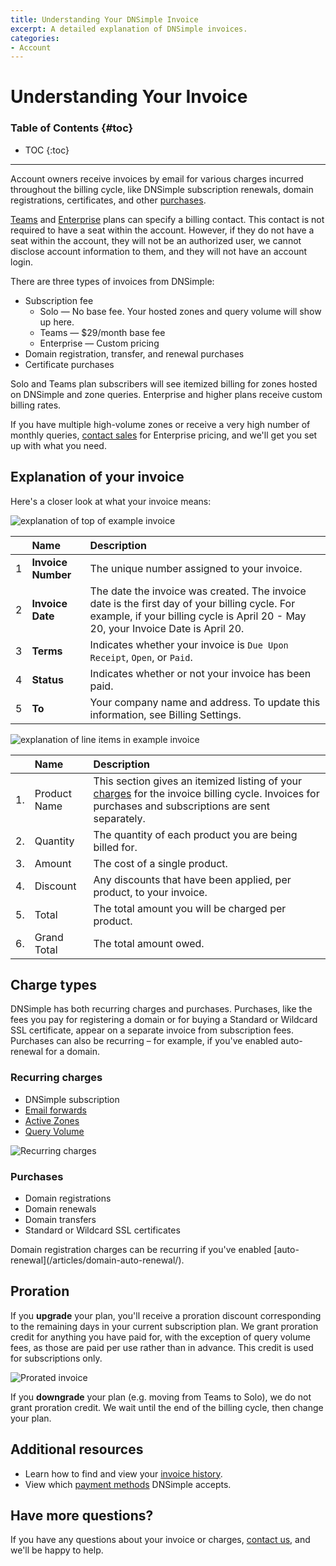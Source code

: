 ```yaml
---
title: Understanding Your DNSimple Invoice
excerpt: A detailed explanation of DNSimple invoices.
categories:
- Account
---
```


# Understanding Your Invoice

### Table of Contents {#toc}

* TOC
{:toc}

---

Account owners receive invoices by email for various charges incurred throughout the billing cycle, like DNSimple subscription renewals, domain registrations, certificates, and other [purchases](#purchases).

[Teams](/articles/dnsimple-plans/#teams) and [Enterprise](/articles/dnsimple-plans/#enterprise) plans can specify a billing contact. This contact is not required to have a seat within the account. However, if they do not have a seat within the account, they will not be an authorized user, we cannot disclose account information to them, and they will not have an account login.

There are three types of invoices from DNSimple:

- Subscription fee
  - Solo — No base fee. Your hosted zones and query volume will show up here.
  - Teams — $29/month base fee
  - Enterprise — Custom pricing
- Domain registration, transfer, and renewal purchases
- Certificate purchases

Solo and Teams plan subscribers will see itemized billing for zones hosted on DNSimple and zone queries. Enterprise and higher plans receive custom billing rates.

If you have multiple high-volume zones or receive a very high number of monthly queries, [contact sales](https://dnsimple.com/sales) for Enterprise pricing, and we'll get you set up with what you need.

## Explanation of your invoice

Here's a closer look at what your invoice means:

![explanation of top of example invoice](/files/invoice-top.png)

|   | **Name** | **Description** |
|:--|:--|:--|
| 1 | **Invoice Number** | The unique number assigned to your invoice. |
| 2 | **Invoice Date** | The date the invoice was created. The invoice date is the first day of your billing cycle. For example, if your billing cycle is April 20 - May 20, your Invoice Date is April 20. |
| 3 | **Terms** | Indicates whether your invoice is `Due Upon Receipt`, `Open`, or `Paid`. |
| 4 | **Status** | Indicates whether or not your invoice has been paid.  |
| 5 | **To** | Your company name and address. To update this information, see Billing Settings. |

 ![explanation of line items in example invoice](/files/invoice-breakdown.png)

|    | **Name** | **Description** |
|:---|:--|:--|
| 1. | Product Name | This section gives an itemized listing of your [charges](#charge-types) for the invoice billing cycle. Invoices for purchases and subscriptions are sent separately.|
| 2. | Quantity | The quantity of each product you are being billed for. |
| 3. | Amount | The cost of a single product. |
| 4. | Discount | Any discounts that have been applied, per product, to your invoice. |
| 5. | Total | The total amount you will be charged per product. |
| 6. | Grand Total | The total amount owed.|

## Charge types

DNSimple has both recurring charges and purchases. Purchases, like the fees you pay for registering a domain or for buying a Standard or Wildcard SSL certificate, appear on a separate invoice from subscription fees. Purchases can also be recurring – for example, if you've enabled auto-renewal for a domain.

### Recurring charges

- DNSimple subscription
- [Email forwards](/articles/email-forwarding/)
- [Active Zones](/articles/dns-hosting)
- [Query Volume](/articles/dns-query-limits)

![Recurring charges](/files/recurring-charges.png)

### Purchases

- Domain registrations
- Domain renewals
- Domain transfers
- Standard or Wildcard SSL certificates

<info>
Domain registration charges can be recurring if you've enabled [auto-renewal](/articles/domain-auto-renewal/).
</info>

## Proration

If you **upgrade** your plan, you'll receive a proration discount corresponding to the remaining days in your current subscription plan. We grant proration credit for anything you have paid for, with the exception of query volume fees, as those are paid per use rather than in advance. This credit is used for subscriptions only.

![Prorated invoice](/files/prorated-invoice.png)

If you **downgrade** your plan (e.g. moving from Teams to Solo), we do not grant proration credit. We wait until the end of the billing cycle, then change your plan.

## Additional resources

- Learn how to find and view your [invoice history](/articles/account-invoice-history/).
- View which [payment methods](/articles/payment-methods/) DNSimple accepts.

## Have more questions?

If you have any questions about your invoice or charges, [contact us](https://dnsimple.com/feedback), and we'll be happy to help.

